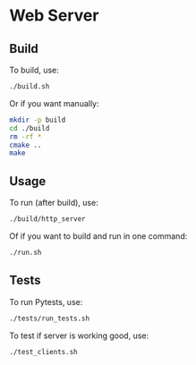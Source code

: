 # Web Server

## Build
To build, use:
```bash
./build.sh
```
Or if you want manually:
```bash
mkdir -p build
cd ./build
rm -rf *
cmake ..
make
```

## Usage
To run (after build), use:
```bash
./build/http_server
```
Of if you want to build and run in one command:
```bash
./run.sh
```

## Tests
To run Pytests, use:
```bash
./tests/run_tests.sh
```

To test if server is working good, use:
```bash
./test_clients.sh
```